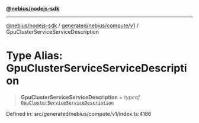 [**@nebius/nodejs-sdk**](../../../../../README.md)

***

[@nebius/nodejs-sdk](../../../../../README.md) / [generated/nebius/compute/v1](../README.md) / GpuClusterServiceServiceDescription

# Type Alias: GpuClusterServiceServiceDescription

> **GpuClusterServiceServiceDescription** = *typeof* [`GpuClusterServiceServiceDescription`](../variables/GpuClusterServiceServiceDescription.md)

Defined in: src/generated/nebius/compute/v1/index.ts:4186
